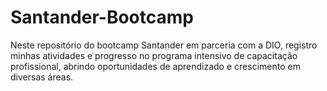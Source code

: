 # Santander-Bootcamp
Neste repositório do bootcamp Santander em parceria com a DIO, registro minhas atividades e progresso no programa intensivo de capacitação profissional, abrindo oportunidades de aprendizado e crescimento em diversas áreas.
